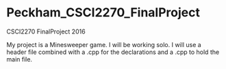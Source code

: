 # Peckham_CSCI2270_FinalProject
CSCI2270 FinalProject 2016

My project is a Minesweeper game. I will be working solo. I will use a header file combined with a .cpp for the declarations and a .cpp to hold the main file.
